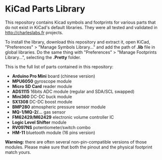 # KiCad Parts Library

This repository contains Kicad symbols and footprints for various parts that do not exist in KiCad's default libraries. They were all tested and validated in http://charleslabs.fr projects.

To install the library, download this repository and extract it, open KiCad, "Preferences" > "Manage Symbols Library..." and add the path of **.lib** file in global libraries. Do the same thing with "Preferences" > "Manage Footprints Library...", selecting the **.Pretty** folder.

This is the full list of parts contained in this repository:
* **Arduino Pro Mini** board (chinese version)
* **MPU6050** gyroscope module
* **Micro SD Card** reader module
* **ADS1115** 16bits ADC module (regular and SDA/SCL swapped)
* **Mini360** DC-DC buck module
* **SX1308** DC-DC boost module
* **BMP280** atmospheric pressure sensor module
* **MQ-1/MQ-2/...** gas sensor
* **FM62429/M62429** electronic volume controller IC
* **Logic Level Shifter** module
* **RV097NS** potentiometer/switch combo
* **HM-11** bluetooth module (16 pins version)

**Warning:** there are often several non-pin-compatible versions of those modules. Please make sure that both the pinout and the physical footprint match yours.
